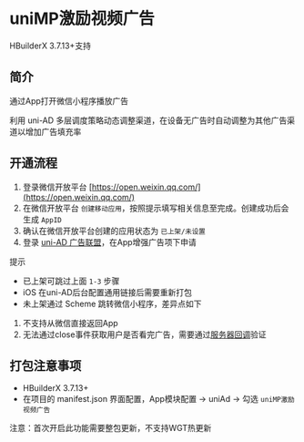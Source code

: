 # uniMP激励视频广告

HBuilderX 3.7.13+支持

## 简介

通过App打开微信小程序播放广告

利用 uni-AD 多层调度策略动态调整渠道，在设备无广告时自动调整为其他广告渠道以增加广告填充率


## 开通流程

1. 登录微信开放平台 [https://open.weixin.qq.com/](https://open.weixin.qq.com/)
2. 在微信开放平台 `创建移动应用`，按照提示填写相关信息至完成。创建成功后会生成 `AppID`
3. 确认在微信开放平台创建的应用状态为 `已上架/未设置`
4. 登录 [uni-AD 广告联盟](https://uniad.dcloud.net.cn)，在App增强广告项下申请

提示
- 已上架可跳过上面 `1-3` 步骤
- iOS 在uni-AD后台配置通用链接后需要重新打包
- 未上架通过 Scheme 跳转微信小程序，差异点如下
1. 不支持从微信直接返回App
2. 无法通过close事件获取用户是否看完广告，需要通过[服务器回调](https://uniapp.dcloud.net.cn/component/ad-rewarded-video.html#callback)验证


## 打包注意事项

- HBuilderX 3.7.13+
- 在项目的 manifest.json 界面配置，App模块配置 -> uniAd -> 勾选 `uniMP激励视频广告`

注意：首次开启此功能需要整包更新，不支持WGT热更新
